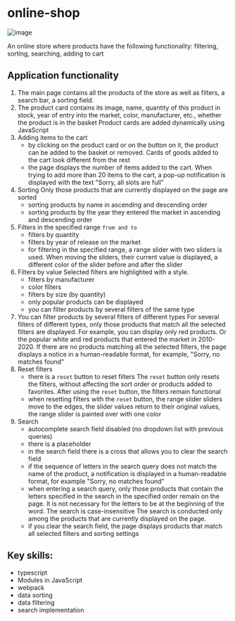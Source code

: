 # online-shop
![image](https://user-images.githubusercontent.com/57019591/188373913-9be6ec42-a9a8-4081-bb2c-3968e9582381.png)

An online store where products have the following functionality: filtering, sorting, searching, adding to cart

## Application functionality
1. The main page contains all the products of the store as well as filters, a search bar, a sorting field.
2. The product card contains its image, name, quantity of this product in stock, year of entry into the market, color, manufacturer, etc., whether the product is in the basket
Product cards are added dynamically using JavaScript
3. Adding items to the cart
   - by clicking on the product card or on the button on it, the product can be added to the basket or removed. Cards of goods added to the cart look different from the rest
   - the page displays the number of items added to the cart. When trying to add more than 20 items to the cart, a pop-up notification is displayed with the text "Sorry, all slots are full"
4. Sorting
   Only those products that are currently displayed on the page are sorted
   - sorting products by name in ascending and descending order
   - sorting products by the year they entered the market in ascending and descending order
5. Filters in the specified range `from and to`
   - filters by quantity
   - filters by year of release on the market
   - for filtering in the specified range, a range slider with two sliders is used. When moving the sliders, their current value is displayed, a different color of the slider before and after the slider
6. Filters by value
   Selected filters are highlighted with a style.
   - filters by manufacturer
   - color filters
   - filters by size (by quantity)
   - only popular products can be displayed
   - you can filter products by several filters of the same type
7. You can filter products by several filters of different types
   For several filters of different types, only those products that match all the selected filters are displayed.
   For example, you can display only red products. Or the popular white and red products that entered the market in 2010-2020.
   If there are no products matching all the selected filters, the page displays a notice in a human-readable format, for example, "Sorry, no matches found"
8. Reset filters
   - there is a `reset` button to reset filters
   The `reset` button only resets the filters, without affecting the sort order or products added to favorites.
   After using the `reset` button, the filters remain functional
   - when resetting filters with the `reset` button, the range slider sliders move to the edges, the slider values ​​return to their original values, the range slider is painted over with one color
9. Search
   - autocomplete search field disabled (no dropdown list with previous queries)
   - there is a placeholder
   - in the search field there is a cross that allows you to clear the search field
   - if the sequence of letters in the search query does not match the name of the product, a notification is displayed in a human-readable format, for example "Sorry, no matches found"
   - when entering a search query, only those products that contain the letters specified in the search in the specified order remain on the page. It is not necessary for the letters to be at the beginning of the word. The search is case-insensitive
   The search is conducted only among the products that are currently displayed on the page.
   - if you clear the search field, the page displays products that match all selected filters and sorting settings

## Key skills:
- typescript
- Modules in JavaScript
- webpack
- data sorting
- data filtering
- search implementation
